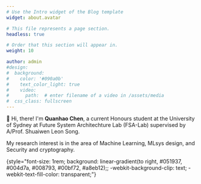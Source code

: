 ```yaml
---
# Use the Intro widget of the Blog template
widget: about.avatar

# This file represents a page section.
headless: true

# Order that this section will appear in.
weight: 10

author: admin
#design:
#  background:
#    color: '#090a0b'
#    text_color_light: true
#    video:
#      path:  # enter filename of a video in /assets/media
#  css_class: fullscreen
---
```


👋 Hi, there! I'm **Quanhao Chen**, a current Honours student at the University of Sydney at Future System Architechture Lab (FSA-Lab) supervised by A/Prof. Shuaiwen Leon Song.

My research interest is in the area of Machine Learning, MLsys design, and Security and cryptography. 

{style="font-size: 1rem; background: linear-gradient(to right, #051937, #004d7a, #008793, #00bf72, #a8eb12);; -webkit-background-clip: text; -webkit-text-fill-color: transparent;"}

<!-- Check out my [resumé](/about/) and portfolio below 😍 -->
